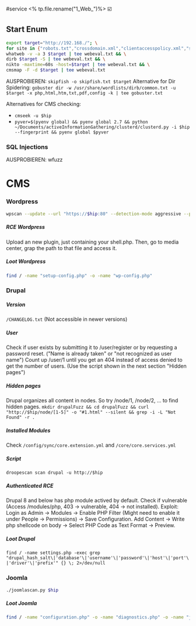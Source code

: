 #service
<% tp.file.rename("1_Web_")%>
☑️
## Start Enum
```bash
export target="http://192.168./"; \
for site in {"robots.txt","crossdomain.xml","clientaccesspolicy.xml","sitemap.xml",".well-known/"}; do firefox "$target$site"; done && \
whatweb -v -a 3 $target | tee webeval.txt && \
dirb $target -S | tee webeval.txt && \
nikto -maxtime=60s -host=$target | tee webeval.txt && \
cmsmap -F -d $target | tee webeval.txt
```
AUSPROBIEREN: `skipfish -o skipfish.txt $target`
Alternative for Dir Spidering:
`gobuster dir -w /usr/share/wordlists/dirb/common.txt -u $target -x php,html,htm,txt,pdf,config -k | tee gobuster.txt`

Alternatives for CMS checking:
- `cmseek -u $hip`
- `pyver=$(pyenv global) && pyenv global 2.7 && python ~/Documents/activeInformationGathering/clusterd/clusterd.py -i $hip --fingerprint && pyenv global $pyver`


### SQL Injections
AUSPROBIEREN: wfuzz

# CMS
### Wordpress
```bash
wpscan --update --url "https://$hip:80" --detection-mode aggressive --plugins-detection aggressive --disable-tls-checks --enumerate ap,vt,cb,dbe | tee wpscan_extended.txt
```
##### RCE Wordpress
Upload an new plugin, just containing your shell.php. Then, go to media center, grap the path to that file and access it. 
##### Loot Wordpress
```bash
find / -name "setup-config.php" -o -name "wp-config.php"
```

### Drupal

##### Version
`/CHANGELOG.txt` (Not accessible in newer versions)
##### User
Check if user exists by submitting it to /user/register or by requesting a password reset. ("Name is already taken" or "not recognized as user name")
Count up /user/1 until you get an 404 instead of access denied to get the number of users. (Use the script shown in the next section "Hidden pages")

##### Hidden pages
Drupal organizes all content in nodes. So try /node/1, /node/2, ... to find hidden pages.
`mkdir drupalFuzz && cd drupalFuzz && curl "http://$hip/node/[1-5]" -o "#1.html" --silent && grep -i -L "Not Found" -r .`

##### Installed Modules
Check `/config/sync/core.extension.yml` and `/core/core.services.yml`

##### Script
`droopescan scan drupal -u http://$hip`

##### Authenticated RCE
Drupal 8 and below has php module actived by default. Check if vulnerable (Access /modules/php, 403 -> vulnerable, 404 -> not installed).
Exploit: Login as Admin -> Modules -> Enable PHP Filter (Might need to enable it under People -> Permissions) -> Save Configuration. Add Content -> Write php shellcode on body -> Select PHP Code as Text Format -> Preview. 

##### Loot Drupal
`find / -name settings.php -exec grep "drupal_hash_salt\|'database'\|'username'\|'password'\|'host'\|'port'\|'driver'\|'prefix'" {} \; 2>/dev/null`

### Joomla
```bash
./joomlascan.py $hip
```
##### Loot Joomla
```bash
find / -name "configuration.php" -o -name "diagnostics.php" -o -name "joomla.inc.php" -o -name "config.inc.php"
```


